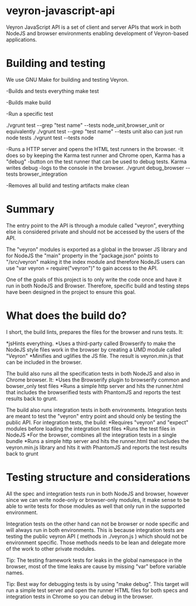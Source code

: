# veyron-javascript-api

Veyron JavaScript API is a set of client and server APIs that work in both
NodeJS and browser environments enabling development of Veyron-based applications.


# Building and testing

We use GNU Make for building and testing Veyron.

-Builds and tests everything
make test

-Builds
make build

-Run a specific test
<!-- TODO(jasoncampbell): replace these "vgrunt"s with "make whatever" when
it's ready. -->

./vgrunt test --grep "test name" --tests node_unit,browser_unit
or equivalently
./vgrunt test --grep "test name" --tests unit
also can just run node tests
./vgrunt test --tests node

-Runs a HTTP server and opens the HTML test runners in the browser.
-It does so by keeping the Karma test runner and Chrome open, Karma has a "debug"
-button on the test runner that can be used to debug tests. Karma writes debug
-logs to the console in the browser.
./vgrunt debug_browser --tests browser_integration

-Removes all build and testing artifacts
make clean


# Summary

The entry point to the API is through a module called "veyron", everything else
is considered private and should not be accessed by the users of the API.

The "veyron" modules is exported as a global in the browser JS library and for
NodeJS the "main" property in the "package.json" points to "/src/veyron" making
it the index module and therefore NodeJS users can use
"var veyron = require("veyron")" to gain access to the API.

One of the goals of this project is to only write the code once and have it run
in both NodeJS and Browser. Therefore, specific build and testing steps have been
designed in the project to ensure this goal.


# What does the build do?

I short, the build lints, prepares the files for the browser and runs tests. It:

*jsHints everything.
*Uses a third-party called Browserify to make the NodeJS style files work in the
browser by creating a UMD module called "Veyron"
*Minifies and uglifies the JS file. The result is veyron.min.js that can be
included in the browser.

The build also runs all the specification tests in both NodeJS and also
in Chrome browser. It:
*Uses the Browserify plugin to browserify common and bowser_only test files
*Runs a simple http server and hits the runner.html that includes the
browserified tests with PhantomJS and reports the test results back to grunt.

The build also runs integration tests in both environments. Integration tests are
meant to test the "veyron" entry point and should only be testing the public API.
For integration tests, the build:
*Requires "veyron" and "expect" modules before loading the integration test files
*Runs the test files in NodeJS
*For the browser, combines all the integration tests in a single bundle
*Runs a simple http server and hits the runner.html that includes the
veyron.min.js library and hits it with PhantomJS and reports the test results
back to grunt

# Testing structure and considerations

All the spec and integration tests run in both NodeJS and browser, however since
we can write node-only or browser-only modules, it make sense to be able to
write tests for those modules as well that only run in the supported environment.

Integration tests on the other hand can not be browser or node specific and will
always run in both environments. This is because integration tests are testing
the public veyron API ( methods in ./veyron.js ) which should not be
environment specific. Those methods needs to be lean and delegate more of the
work to other private modules.

Tip: The testing framework tests for leaks in the global namespace in the browser,
most of the time leaks are cause by missing "var" before variable names.

Tip: Best way for debugging tests is by using "make debug". This target will run a
simple test server and open the runner HTML files for both specs and integration
tests in Chrome so you can debug in the browser.
